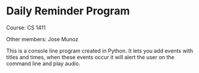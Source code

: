 Daily Reminder Program
===
Course: CS 1411

Other members: Jose Munoz

This is a console line program created in Python. It lets you add events with titles and times, when these events occur it will alert the user on the command line and play audio.

